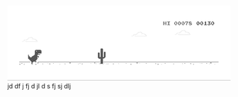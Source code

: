 ![image](https://github.com/sudimuk2017/qwaszx/blob/main/dino.gif)
jd  df  j  fj d  jl d  s   fj  sj    dlj

